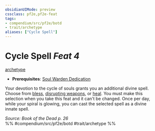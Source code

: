 ```yaml
---
obsidianUIMode: preview
cssclass: pf2e,pf2e-feat
tags:
- compendium/src/pf2e/botd
- trait/archetype
aliases: ["Cycle Spell"]
---
```

# Cycle Spell  *Feat 4*  
[archetype](archetype.md "Archetype Feat Trait")  

- **Prerequisites**: [Soul Warden Dedication](soul-warden-dedication-botd.md)

Your devotion to the cycle of souls grants you an additional divine spell. Choose from [bless](bless.md), [disrupting weapons](disrupting-weapons.md), or [heal](heal.md). You must make this selection when you take this feat and it can't be changed. Once per day, while your spiral is glowing, you can cast the selected spell as a divine innate spell.

*Source: Book of the Dead p. 26*  
%% #compendium/src/pf2e/botd #trait/archetype %%